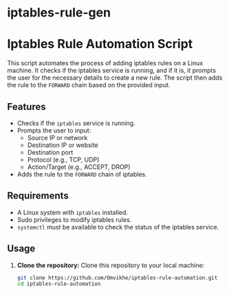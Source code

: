 # iptables-rule-gen

# Iptables Rule Automation Script

This script automates the process of adding iptables rules on a Linux machine. It checks if the iptables service is running, and if it is, it prompts the user for the necessary details to create a new rule. The script then adds the rule to the `FORWARD` chain based on the provided input.

## Features
- Checks if the `iptables` service is running.
- Prompts the user to input:
  - Source IP or network
  - Destination IP or website
  - Destination port
  - Protocol (e.g., TCP, UDP)
  - Action/Target (e.g., ACCEPT, DROP)
- Adds the rule to the `FORWARD` chain of iptables.

## Requirements
- A Linux system with `iptables` installed.
- Sudo privileges to modify iptables rules.
- `systemctl` must be available to check the status of the iptables service.

## Usage

1. **Clone the repository:**
   Clone this repository to your local machine:
   ```bash
   git clone https://github.com/Omvikhe/iptables-rule-automation.git
   cd iptables-rule-automation
